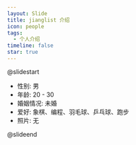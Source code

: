 ```yaml
---
layout: Slide
title: jianglist 介绍
icon: people
tags:
  - 个人介绍
timeline: false
star: true
---
```


@slidestart

- 性别: 男
- 年龄: 20 - 30
- 婚姻情况: 未婚
- 爱好: 象棋、编程、羽毛球、乒乓球、跑步
- 照片: 无

@slideend
